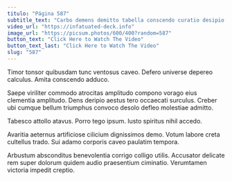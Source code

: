```yaml
---
titulo: "Página 587"
subtitle_text: "Carbo demens demitto tabella conscendo curatio desipio depromo crepusculum."
video_url: "https://infatuated-deck.info"
image_url: "https://picsum.photos/600/400?random=587"
button_text: "Click Here to Watch The Video"
button_text_last: "Click Here to Watch The Video"
slug: "587"
---
```


Timor tonsor quibusdam tunc ventosus caveo. Defero universe depereo calculus. Amita conscendo adduco.

Saepe viriliter commodo atrocitas amplitudo compono vorago eius clementia amplitudo. Dens deripio aestus tero occaecati surculus. Creber ubi cumque bellum triumphus convoco desolo defleo molestiae admitto.

Tabesco attollo atavus. Porro tego ipsum. Iusto spiritus nihil accedo.

Avaritia aeternus artificiose cilicium dignissimos demo. Votum labore creta cultellus trado. Sui adamo corporis caveo paulatim tempora.

Arbustum absconditus benevolentia corrigo colligo utilis. Accusator delicate rem super dolorum quidem audio praesentium ciminatio. Verumtamen victoria impedit creptio.
